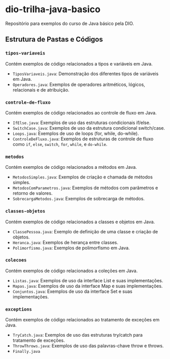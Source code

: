 # dio-trilha-java-basico

Repositório para exemplos do curso de Java básico pela DIO.

## Estrutura de Pastas e Códigos

### `tipos-variaveis`
Contém exemplos de código relacionados a tipos e variáveis em Java.
- `TiposVariaveis.java`: Demonstração dos diferentes tipos de variáveis em Java.
- `Operadores.java`: Exemplos de operadores aritméticos, lógicos, relacionais e de atribuição.

### `controle-de-fluxo`
Contém exemplos de código relacionados ao controle de fluxo em Java.
- `IfElse.java`: Exemplos de uso das estruturas condicionais if/else.
- `SwitchCase.java`: Exemplos de uso da estrutura condicional switch/case.
- `Loops.java`: Exemplos de uso de loops (for, while, do-while).
- `ControleDeFluxo.java`: Exemplos de estruturas de controle de fluxo como `if`, `else`, `switch`, `for`, `while`, e `do-while`.

### `metodos`
Contém exemplos de código relacionados a métodos em Java.
- `MetodosSimples.java`: Exemplos de criação e chamada de métodos simples.
- `MetodosComParametros.java`: Exemplos de métodos com parâmetros e retorno de valores.
- `SobrecargaMetodos.java`: Exemplos de sobrecarga de métodos.

### `classes-objetos`
Contém exemplos de código relacionados a classes e objetos em Java.
- `ClassePessoa.java`: Exemplo de definição de uma classe e criação de objetos.
- `Heranca.java`: Exemplos de herança entre classes.
- `Polimorfismo.java`: Exemplos de polimorfismo em Java.

### `colecoes`
Contém exemplos de código relacionados a coleções em Java.
- `Listas.java`: Exemplos de uso da interface List e suas implementações.
- `Mapas.java`: Exemplos de uso da interface Map e suas implementações.
- `Conjuntos.java`: Exemplos de uso da interface Set e suas implementações.

### `exceptions`
Contém exemplos de código relacionados ao tratamento de exceções em Java.
- `TryCatch.java`: Exemplos de uso das estruturas try/catch para tratamento de exceções.
- `ThrowThrows.java`: Exemplos de uso das palavras-chave throw e throws.
- `Finally.java`



